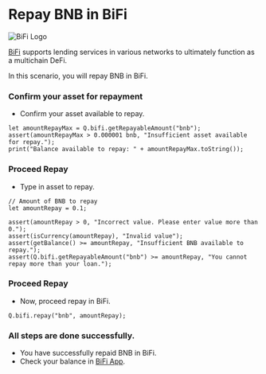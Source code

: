 ```meta-Currency
```

# Repay BNB in BiFi

![BiFi Logo](https://s3.ap-northeast-2.amazonaws.com/thebifrost.io/home/bifi/bifi_logo.svg)

[BiFi](https://bifi.finance/) supports lending services in various networks to ultimately function as a multichain DeFi.

In this scenario, you will repay BNB in BiFi.

### Confirm your asset for repayment

- Confirm your asset available to repay.

```output-Dynamic
let amountRepayMax = Q.bifi.getRepayableAmount("bnb");
assert(amountRepayMax > 0.000001 bnb, "Insufficient asset available for repay.");
print("Balance available to repay: " + amountRepayMax.toString());
```

### Proceed Repay

- Type in asset to repay.

```input bnb
// Amount of BNB to repay
let amountRepay = 0.1;
```

```input-Verify
assert(amountRepay > 0, "Incorrect value. Please enter value more than 0.");
assert(isCurrency(amountRepay), "Invalid value");
assert(getBalance() >= amountRepay, "Insufficient BNB available to repay.");
assert(Q.bifi.getRepayableAmount("bnb") >= amountRepay, "You cannot repay more than your loan.");
```

### Proceed Repay

- Now, proceed repay in BiFi.

```taster
Q.bifi.repay("bnb", amountRepay);
```

### All steps are done successfully.

- You have successfully repaid BNB in BiFi.
- Check your balance in [BiFi App](https://app.bifi.finance/).
